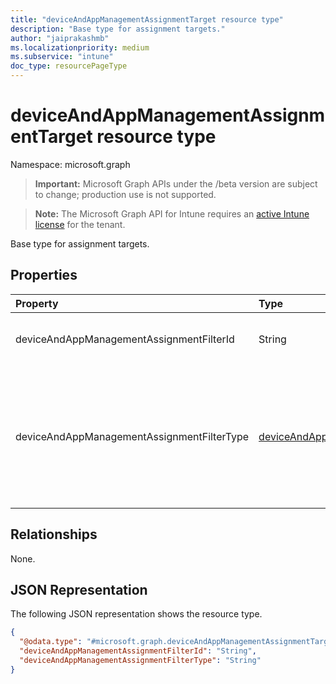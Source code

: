```yaml
---
title: "deviceAndAppManagementAssignmentTarget resource type"
description: "Base type for assignment targets."
author: "jaiprakashmb"
ms.localizationpriority: medium
ms.subservice: "intune"
doc_type: resourcePageType
---
```


# deviceAndAppManagementAssignmentTarget resource type

Namespace: microsoft.graph
> **Important:** Microsoft Graph APIs under the /beta version are subject to change; production use is not supported.

> **Note:** The Microsoft Graph API for Intune requires an [active Intune license](https://go.microsoft.com/fwlink/?linkid=839381) for the tenant.


Base type for assignment targets.

## Properties
|Property|Type|Description|
|:---|:---|:---|
|deviceAndAppManagementAssignmentFilterId|String|The ID of the filter for the target assignment.|
|deviceAndAppManagementAssignmentFilterType|[deviceAndAppManagementAssignmentFilterType](../resources/intune-shared-deviceandappmanagementassignmentfiltertype.md)|The type of filter of the target assignment i.e. Exclude or Include. Possible values are: `none`, `include`, `exclude`.|

## Relationships
None.

## JSON Representation
The following JSON representation shows the resource type.
<!-- {
  "blockType": "resource",
  "@odata.type": "microsoft.graph.deviceAndAppManagementAssignmentTarget"
}
-->
``` json
{
  "@odata.type": "#microsoft.graph.deviceAndAppManagementAssignmentTarget",
  "deviceAndAppManagementAssignmentFilterId": "String",
  "deviceAndAppManagementAssignmentFilterType": "String"
}
```
